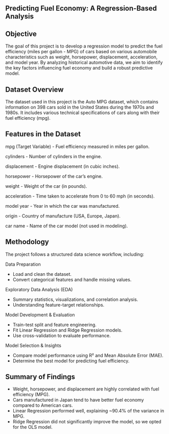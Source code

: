 ## Predicting Fuel Economy: A Regression-Based Analysis

## Objective

The goal of this project is to develop a regression model to predict the fuel efficiency (miles per gallon - MPG) of cars based on various automobile characteristics such as weight, horsepower, displacement, acceleration, and model year. By analyzing historical automotive data, we aim to identify the key factors influencing fuel economy and build a robust predictive model.

## Dataset Overview

The dataset used in this project is the Auto MPG dataset, which contains information on 398 cars sold in the United States during the 1970s and 1980s. It includes various technical specifications of cars along with their fuel efficiency (mpg).

## Features in the Dataset

mpg (Target Variable) - Fuel efficiency measured in miles per gallon.

cylinders - Number of cylinders in the engine.

displacement - Engine displacement (in cubic inches).

horsepower - Horsepower of the car’s engine.

weight - Weight of the car (in pounds).

acceleration - Time taken to accelerate from 0 to 60 mph (in seconds).

model year - Year in which the car was manufactured.

origin - Country of manufacture (USA, Europe, Japan).

car name - Name of the car model (not used in modeling).



## Methodology

The project follows a structured data science workflow, including:

Data Preparation

- Load and clean the dataset.
- Convert categorical features and handle missing values.

Exploratory Data Analysis (EDA)

- Summary statistics, visualizations, and correlation analysis.
- Understanding feature-target relationships.

Model Development & Evaluation

- Train-test split and feature engineering.
- Fit Linear Regression and Ridge Regression models.
- Use cross-validation to evaluate performance.

Model Selection & Insights

- Compare model performance using R² and Mean Absolute Error (MAE).
- Determine the best model for predicting fuel efficiency.


## Summary of Findings

- Weight, horsepower, and displacement are highly correlated with fuel efficiency (MPG).
- Cars manufactured in Japan tend to have better fuel economy compared to American cars.
- Linear Regression performed well, explaining ~90.4% of the variance in MPG.
- Ridge Regression did not significantly improve the model, so we opted for the OLS model.
